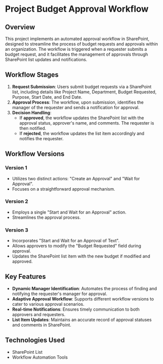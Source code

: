 # Project Budget Approval Workflow

## Overview
This project implements an automated approval workflow in SharePoint, designed to streamline the process of budget requests and approvals within an organization. The workflow is triggered when a requester submits a budget request, and it facilitates the management of approvals through SharePoint list updates and notifications.

## Workflow Stages
1. **Request Submission**: Users submit budget requests via a SharePoint list, including details like Project Name, Department, Budget Requested, Purpose, Start Date, and End Date.
2. **Approval Process**: The workflow, upon submission, identifies the manager of the requester and sends a notification for approval.
3. **Decision Handling**:
   - If **approved**, the workflow updates the SharePoint list with the approval status, approver's name, and comments. The requester is then notified.
   - If **rejected**, the workflow updates the list item accordingly and notifies the requester.

## Workflow Versions
### Version 1
- Utilizes two distinct actions: "Create an Approval" and "Wait for Approval".
- Focuses on a straightforward approval mechanism.

### Version 2
- Employs a single "Start and Wait for an Approval" action.
- Streamlines the approval process.

### Version 3
- Incorporates "Start and Wait for an Approval of Text".
- Allows approvers to modify the "Budget Requested" field during approval.
- Updates the SharePoint list item with the new budget if modified and approved.

## Key Features
- **Dynamic Manager Identification**: Automates the process of finding and notifying the requester's manager for approval.
- **Adaptive Approval Workflow**: Supports different workflow versions to cater to various approval scenarios.
- **Real-time Notifications**: Ensures timely communication to both approvers and requesters.
- **List Item Updates**: Maintains an accurate record of approval statuses and comments in SharePoint.

## Technologies Used
- SharePoint List
- Workflow Automation Tools

